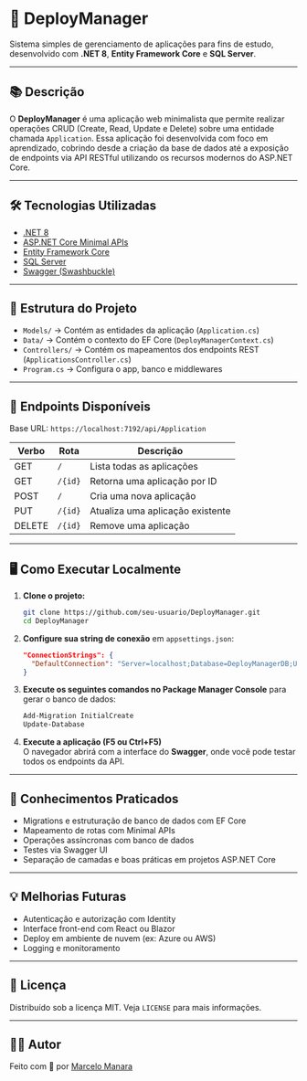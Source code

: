 
#  👾 DeployManager

Sistema simples de gerenciamento de aplicações para fins de estudo, desenvolvido com **.NET 8**, **Entity Framework Core** e **SQL Server**.

---

## 📚 Descrição

O **DeployManager** é uma aplicação web minimalista que permite realizar operações CRUD (Create, Read, Update e Delete) sobre uma entidade chamada `Application`. Essa aplicação foi desenvolvida com foco em aprendizado, cobrindo desde a criação da base de dados até a exposição de endpoints via API RESTful utilizando os recursos modernos do ASP.NET Core.

---

## 🛠️ Tecnologias Utilizadas

- [.NET 8](https://dotnet.microsoft.com/en-us/)
- [ASP.NET Core Minimal APIs](https://learn.microsoft.com/en-us/aspnet/core/fundamentals/minimal-apis)
- [Entity Framework Core](https://learn.microsoft.com/en-us/ef/core/)
- [SQL Server](https://www.microsoft.com/pt-br/sql-server)
- [Swagger (Swashbuckle)](https://github.com/domaindrivendev/Swashbuckle.AspNetCore)

---

## 🧩 Estrutura do Projeto

- `Models/` → Contém as entidades da aplicação (`Application.cs`)
- `Data/` → Contém o contexto do EF Core (`DeployManagerContext.cs`)
- `Controllers/` → Contém os mapeamentos dos endpoints REST (`ApplicationsController.cs`)
- `Program.cs` → Configura o app, banco e middlewares

---

## 🧪 Endpoints Disponíveis

Base URL: `https://localhost:7192/api/Application`

| Verbo  | Rota                 | Descrição                         |
|--------|----------------------|-----------------------------------|
| GET    | `/`                  | Lista todas as aplicações         |
| GET    | `/{id}`              | Retorna uma aplicação por ID      |
| POST   | `/`                  | Cria uma nova aplicação           |
| PUT    | `/{id}`              | Atualiza uma aplicação existente  |
| DELETE | `/{id}`              | Remove uma aplicação              |

---

## 🖥️ Como Executar Localmente

1. **Clone o projeto:**

   ```bash
   git clone https://github.com/seu-usuario/DeployManager.git
   cd DeployManager
   ```

2. **Configure sua string de conexão** em `appsettings.json`:

   ```json
   "ConnectionStrings": {
     "DefaultConnection": "Server=localhost;Database=DeployManagerDB;User Id=seuUsuario;Password=suaSenha;"
   }
   ```

3. **Execute os seguintes comandos no Package Manager Console** para gerar o banco de dados:

   ```bash
   Add-Migration InitialCreate
   Update-Database
   ```

4. **Execute a aplicação (F5 ou Ctrl+F5)**  
   O navegador abrirá com a interface do **Swagger**, onde você pode testar todos os endpoints da API.

---

## 🧠 Conhecimentos Praticados

- Migrations e estruturação de banco de dados com EF Core
- Mapeamento de rotas com Minimal APIs
- Operações assíncronas com banco de dados
- Testes via Swagger UI
- Separação de camadas e boas práticas em projetos ASP.NET Core

---

## 💡 Melhorias Futuras

- Autenticação e autorização com Identity
- Interface front-end com React ou Blazor
- Deploy em ambiente de nuvem (ex: Azure ou AWS)
- Logging e monitoramento

---

## 📄 Licença

Distribuído sob a licença MIT. Veja `LICENSE` para mais informações.

---

## 🙋‍♂️ Autor

Feito com 💙 por [Marcelo Manara](https://github.com/ManaraMarcelo)
